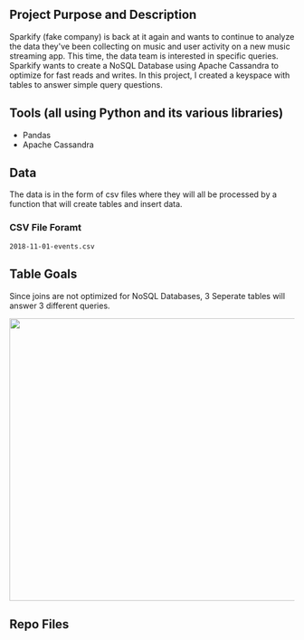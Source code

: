 ## Project Purpose and Description

Sparkify (fake company) is back at it again and wants to continue to analyze the data they've been collecting on music and user activity on a new music streaming app.  This time, the data team is interested in specific queries.  Sparkify wants to create a NoSQL Database using Apache Cassandra to optimize for fast reads and writes.  In this project, I created a keyspace with tables to answer simple query questions.  

## Tools (all using Python and its various libraries)
   - Pandas
   - Apache Cassandra
   
## Data

The data is in the form of csv files where they will all be processed by a function that will create tables and insert data.  

### CSV File Foramt

   `2018-11-01-events.csv`


## Table Goals
 
Since joins are not optimized for NoSQL Databases, 3 Seperate tables will answer 3 different queries.  


<p align="center">
<img src="sparkify_cassandra_tables.jpeg.png" width="700" height="500">
</p>

## Repo Files
